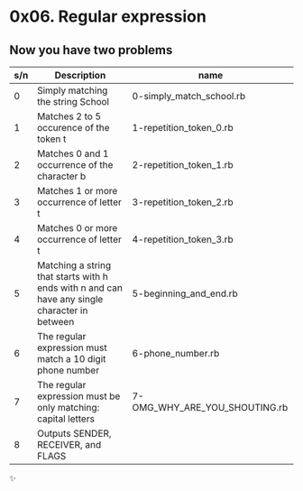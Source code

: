 # 0x06. Regular expression

## Now you have two problems

| s/n | Description                                                                                   | name                          |
| --- | --------------------------------------------------------------------------------------------- | ----------------------------- |
| 0   | Simply matching the string School                                                             | 0-simply_match_school.rb      |
| 1   | Matches 2 to 5 occurence of the token t                                                       | 1-repetition_token_0.rb       |
| 2   | Matches 0 and 1 occurrence of the character b                                                 | 2-repetition_token_1.rb       |
| 3   | Matches 1 or more occurrence of letter t                                                      | 3-repetition_token_2.rb       |
| 4   | Matches 0 or more occurrence of letter t                                                      | 4-repetition_token_3.rb       |
| 5   | Matching a string that starts with h ends with n and can have any single character in between | 5-beginning_and_end.rb        |
| 6   | The regular expression must match a 10 digit phone number                                     | 6-phone_number.rb             |
| 7   | The regular expression must be only matching: capital letters                                 | 7-OMG_WHY_ARE_YOU_SHOUTING.rb |
| 8   | Outputs SENDER, RECEIVER, and FLAGS                                                           |

:sparkles:
